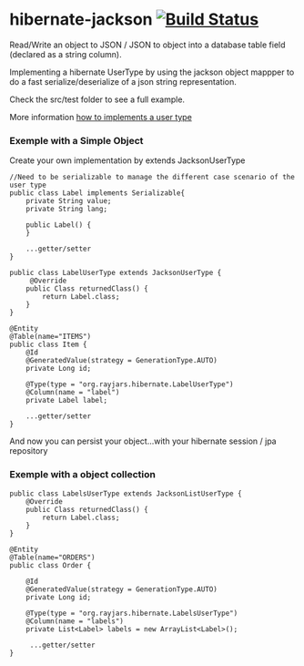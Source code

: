 hibernate-jackson [![Build Status](https://travis-ci.org/regis-leray/hibernate-jackson.png?branch=master)](https://travis-ci.org/regis-leray/hibernate-jackson)
=================



Read/Write an object to JSON / JSON to object into a database table field (declared as a string column).

Implementing a hibernate UserType by using the jackson object mappper to do a fast serialize/deserialize of a json string representation.

Check the src/test folder to see a full example.

More information  [how to implements a user type](http://blog.xebia.com/2009/11/09/understanding-and-writing-hibernate-user-types/)

### Exemple with a Simple Object

Create your own implementation by extends JacksonUserType

```
//Need to be serializable to manage the different case scenario of the user type
public class Label implements Serializable{
    private String value;
    private String lang;

    public Label() {
    }

    ...getter/setter
}

public class LabelUserType extends JacksonUserType {
     @Override
    public Class returnedClass() {
        return Label.class;
    }
}

@Entity
@Table(name="ITEMS")
public class Item {
	@Id
	@GeneratedValue(strategy = GenerationType.AUTO)
	private Long id;

    @Type(type = "org.rayjars.hibernate.LabelUserType")
    @Column(name = "label")
    private Label label;

    ...getter/setter
}
```

And now you can persist your object...with your hibernate session / jpa repository



### Exemple with a object collection

```
public class LabelsUserType extends JacksonListUserType {
    @Override
    public Class returnedClass() {
        return Label.class;
    }
}

@Entity
@Table(name="ORDERS")
public class Order {

	@Id
	@GeneratedValue(strategy = GenerationType.AUTO)
	private Long id;

    @Type(type = "org.rayjars.hibernate.LabelsUserType")
    @Column(name = "labels")
	private List<Label> labels = new ArrayList<Label>();

	 ...getter/setter
}
```